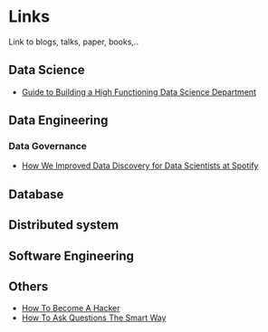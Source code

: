 # Links
Link to blogs, talks, paper, books,.. 

## Data Science
- [Guide to Building a High Functioning Data Science Department](https://multithreaded.stitchfix.com/blog/2016/03/16/engineers-shouldnt-write-etl/)

## Data Engineering
### Data Governance
- [How We Improved Data Discovery for Data Scientists at Spotify](https://labs.spotify.com/2020/02/27/how-we-improved-data-discovery-for-data-scientists-at-spotify/)

## Database

## Distributed system

## Software Engineering

## Others
- [How To Become A Hacker](http://www.catb.org/~esr/faqs/hacker-howto.html)
- [How To Ask Questions The Smart Way](http://catb.org/~esr/faqs/smart-questions.html)
